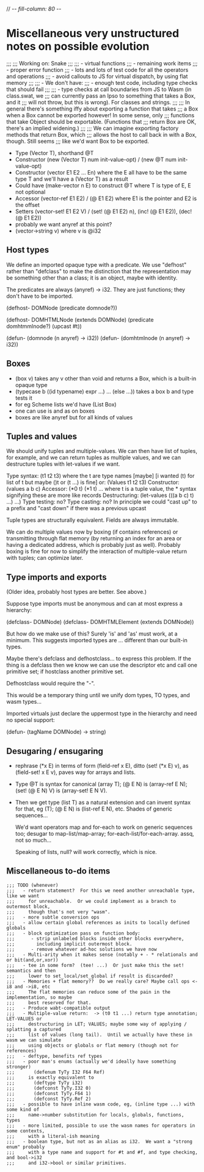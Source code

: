 // -*- fill-column: 80 -*-

# Miscellaneous very unstructured notes on possible evolution

;;;
;;; Working on: Snake
;;;
;;;  - virtual functions
;;;    - remaining work items
;;;      - proper error function
;;;      - lots and lots of test code for all the operators and operations
;;;      - avoid callouts to JS for virtual dispatch, by using flat memory
;;;
;;;  - We don't have:
;;;    - enough test code, including type checks that should fail
;;;
;;;    - type checks at call boundaries from JS to Wasm (in class.swat, we
;;;      can currently pass an Ipso to something that takes a Box, and it
;;;      will not throw, but this is wrong).  For classes and strings.
;;;
;;;      In general there's something iffy about exporting a function that takes
;;;      a Box when a Box cannot be exported however!  In some sense, only
;;;      functions that take Object should be exportable.  (Functions that
;;;      return Box are OK, there's an implied widening.)
;;;
;;;      We can imagine exporting factory methods that return Box, which
;;;      allows the host to call back in with a Box, though.  Still seems
;;;      like we'd want Box to be exported.



  - Type (Vector T), shorthand @T
  - Constructor (new (Vector T) num init-value-opt) / (new @T num init-value-opt)
  - Constructor (vector E1 E2 ... En) where the E all have to be the same type T and
    we'll have a (Vector T) as a result
  - Could have (make-vector n E) to construct @T where T is type of E, E not optional
  - Accessor (vector-ref E1 E2) / (@ E1 E2) where E1 is the pointer and E2 is the offset
  - Setters (vector-set! E1 E2 V) / (set! (@ E1 E2) n), (inc! (@ E1 E2)), (dec! (@ E1 E2))
  - probably we want anyref at this point?
  - (vector->string v) where v is @i32




## Host types

We define an imported opaque type with a predicate.  We use "defhost" rather
than "defclass" to make the distinction that the representation may be something
other than a class; it is an object, maybe with identity.

The predicates are always (anyref) -> i32.  They are just functions; they don't
have to be imported.

(defhost- DOMNode (predicate domnode?))

(defhost- DOMHTMLNode (extends DOMNode)
  (predicate domhtmmlnode?)
  (upcast #t))

(defun- (domnode (n anyref) -> i32))
(defun- (domhtmlnode (n anyref) -> i32))

## Boxes

- (box v) takes any v other than void and returns a Box, which is a built-in opaque type
- (typecase b ((id typename) expr ...) ... (else ...)) takes a box b and type tests it
- for eg Scheme lists we'd have (List Box)
- one can use is and as on boxes
- boxes are like anyref but for all kinds of values

## Tuples and values

We should unify tuples and multiple-values.  We can then have list of tuples,
for example, and we can return tuples as multiple values, and we can destructure
tuples with let-values if we want.

Type syntax: (t1 t2 t3) where the t are type names [maybe] [i wanted (t) for list of t but maybe ()t or (t ...) is fine]
         or: (Values t1 t2 t3)
Constructor: (values a b c)
Accessor: (*0 t) (*1 t) ... where t is a tuple value, the * syntax signifying these are more like records
Destructuring: (let-values (((a b c) t) ...) ...)
Type testing: no?
Type casting: no?
In principle we could "cast up" to a prefix and "cast down" if there was a previous upcast

Tuple types are structurally equivalent.  Fields are always immutable.

We can do multiple values now by boxing (if contains references) or transmitting
through flat memory (by returning an index for an area or having a dedicated
address, which is probably just as well).  Probably boxing is fine for now to
simplify the interaction of multiple-value return with tuples; can optimize
later.

## Type imports and exports

(Older idea, probably host types are better.  See above.)

Suppose type imports must be anonymous and can at most express a hierarchy:

   (defclass- DOMNode)
   (defclass- DOMHTMLElement (extends DOMNode))

But how do we make use of this?  Surely 'is' and 'as' must work, at a minimum.
This suggests imported types are ... different than our built-in types.

Maybe there's defclass and defhostclass... to express this problem.  If the
thing is a defclass then we know we can use the descriptor etc and call one
primitive set; if hostclass another primitive set.

Defhostclass would require the "-".

This would be a temporary thing until we unify dom types, TO types, and wasm
types...

Imported virtuals just declare the uppermost type in the hierarchy and need no
special support:

   (defun- (tagName DOMNode) -> string)


## Desugaring / ensugaring

- rephrase (*x E) in terms of form (field-ref x E),
  ditto (set! (*x E) v), as (field-set! x E v), paves
  way for arrays and lists.

- Type @T is syntax for canonical (array T); (@ E N) is (array-ref E N);
  (set! (@ E N) V) is (array-set! E N V).

- Then we get type (list T) as a natural extension and can invent
  syntax for that, eg (T); (@ E N) is (list-ref E N), etc.  Shades
  of generic sequences...

  We'd want operators map and for-each to work on generic sequences
  too; desugar to map-list/map-array; for-each-list/for-each-array.
  assq, not so much...

  Speaking of lists, null? will work correctly, which is nice.


## Miscellaneous to-do items

```
;;; TODO (whenever)
;;;   - return statement?  For this we need another unreachable type, like we want
;;;     for unreachable.  Or we could implement as a branch to outermost block,
;;;     though that's not very "wasm".
;;;   - more subtle conversion ops
;;;   - allow certain global references as inits to locally defined globals
;;;   - block optimization pass on function body:
;;;      - strip unlabeled blocks inside other blocks everywhere,
;;;        including implicit outermost block.
;;;      - remove whatever ad-hoc solutions we have now
;;;   - Multi-arity when it makes sense (notably + - * relationals and or bit(and,or,xor))
;;;   - tee in some form?  (tee! ...)  Or just make this the set! semantics and then
;;;     lower to set_local/set_global if result is discarded?
;;;   - Memories + flat memory??  Do we really care? Maybe call ops <-i8 and ->i8, etc
;;;     The flat memories can reduce some of the pain in the implementation, so maybe
;;;     best reserved for that.
;;;   - Produce wabt-compatible output
;;;   - Multiple-value return:  -> (t0 t1 ...) return type annotation; LET-VALUES or
;;;     destructuring in LET; VALUES; maybe some way of applying / splatting a captured
;;;     list of values (long tail).  Until we actually have these in wasm we can simulate
;;;     using objects or globals or flat memory (though not for references)
;;;   - deftype, benefits ref types
;;;   - poor man's enums (actually we'd ideally have something stronger)
;;;       (defenum TyTy I32 F64 Ref)
;;;     is exactly equivalent to
;;;       (deftype TyTy i32)
;;;       (defconst TyTy.I32 0)
;;;       (defconst TyTy.F64 1)
;;;       (defconst TyTy.Ref 2)
;;;   - possible to have inline wasm code, eg, (inline type ...) with some kind of
;;;     name->number substitution for locals, globals, functions, types
;;;   - more limited, possible to use the wasm names for operators in some contexts,
;;;     with a literal-ish meaning
;;;   - boolean type, but not as an alias as i32.  We want a "strong enum" probably
;;;     with a type name and support for #t and #f, and type checking, and bool->i32
;;;     and i32->bool or similar primitives.
```